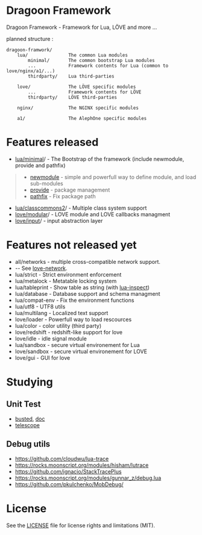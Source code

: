 # Dragoon Framework

Dragoon Framework - Framework for Lua, LÖVE and more ...

planned structure :
```
dragoon-framwork/
    lua/               The common Lua modules
        minimal/       The common bootstrap Lua modules
        ...            Framework contents for Lua (common to love/nginx/a1/...)
        thirdparty/    Lua third-parties

    love/              The LÖVE specific modules
        ...            Framework contents for LÖVE
        thirdparty/    LÖVE third-parties

    nginx/             The NGINX specific modules

    a1/                The AlephOne specific modules

```

# Features released


* [lua/minimal](https://github.com/tst2005/lua-minimal)/ - The Bootstrap of the framework (include newmodule, provide and pathfix)

> * [newmodule](https://github.com/tst2005/lua-newmodule) - simple and powerfull way to define module, and load sub-modules
> * [provide](https://github.com/tst2005/lua-provide) - package management
> * [pathfix](https://github.com/tst2005/lua-minimal/blob/master/pathfix.lua) - Fix package path

* [lua/classcommons2](https://github.com/tst2005/lua-classcommons2)/ - Multiple class system support
* [love/modular](https://github.com/tst2005/lovemodular)/ - LOVE module and LOVE callbacks managment
* [love/input](https://github.com/tst2005/love-input/)/ - input abstraction layer



# Features not released yet

* all/networks - multiple cross-compatible network support.
* -- See [love-network](https://github.com/tst2005/love-network/).
* lua/strict - Strict environment enforcement
* lua/metalock - Metatable locking system
* lua/tableprint - Show table as string (with [lua-inspect](https://github.com/tst2005/lua-inspect))
* lua/database - Database support and schema managment
* lua/compat-env - Fix the environment functions
* lua/utf8 - UTF8 utils
* lua/multilang - Localized text support
* love/loader - Powerfull way to load rescources
* lua/color - color utility (third party)
* love/redshift - redshift-like support for love
* love/idle - idle signal module
* lua/sandbox - secure virtual environement for Lua
* love/sandbox - secure virtual environement for LOVE
* love/gui - GUI for love


# Studying

## Unit Test

* [busted](https://github.com/Olivine-Labs/busted), [doc](http://olivinelabs.com/busted/#overview)
* [telescope](https://github.com/norman/telescope)

## Debug utils

* https://github.com/cloudwu/lua-trace
* https://rocks.moonscript.org/modules/hisham/lutrace
* https://github.com/ignacio/StackTracePlus
* https://rocks.moonscript.org/modules/gunnar_z/debug.lua
* https://github.com/pkulchenko/MobDebug/


# License

See the [LICENSE](LICENSE.md) file for license rights and limitations (MIT).
